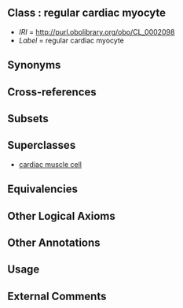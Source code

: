
## Class : regular cardiac myocyte

 * *IRI* = http://purl.obolibrary.org/obo/CL_0002098
 * *Label* = regular cardiac myocyte

## Synonyms


## Cross-references


## Subsets


## Superclasses

 * [cardiac muscle cell](../../CL/46/CL_0000746.md)

## Equivalencies


## Other Logical Axioms


## Other Annotations


## Usage


## External Comments

